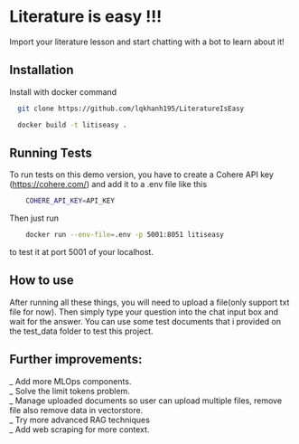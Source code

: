
# Literature is easy !!!

Import your literature lesson and start chatting with a bot to learn about it!


## Installation

Install with docker command

```bash
  git clone https://github.com/lqkhanh195/LiteratureIsEasy

  docker build -t litiseasy .
```
    
## Running Tests

To run tests on this demo version, you have to create a Cohere API key (https://cohere.com/) and add it to a .env file like this

```bash
    COHERE_API_KEY=API_KEY
```

Then just run 

```bash
    docker run --env-file=.env -p 5001:8051 litiseasy
```

to test it at port 5001 of your localhost.

## How to use

After running all these things, you will need to upload a file(only support txt file for now). Then simply type your question into the chat input box and wait for the answer. You can use some test documents that i provided on the test_data folder to test this project.

## Further improvements:
_ Add more MLOps components.  
_ Solve the limit tokens problem.  
_ Manage uploaded documents so user can upload multiple files, remove file also remove data in vectorstore.  
_ Try more advanced RAG techniques  
_ Add web scraping for more context.  
  
